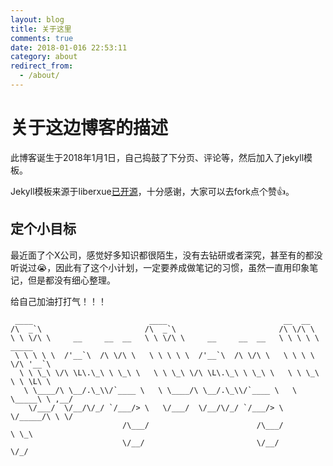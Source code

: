 ```yaml
---
layout: blog
title: 关于这里
comments: true
date: 2018-01-016 22:53:11
category: about
redirect_from:
  - /about/
---
```


# 关于这边博客的描述
 
此博客诞生于2018年1月1日，自己捣鼓了下分页、评论等，然后加入了jekyll模板。

Jekyll模板来源于liberxue[已开源](https://github.com/Liberxue/liberxue.github.io)，十分感谢，大家可以去fork点个赞👍。

## 定个小目标

最近面了个X公司，感觉好多知识都很陌生，没有去钻研或者深究，甚至有的都没听说过😭，因此有了这个小计划，一定要养成做笔记的习惯，虽然一直用印象笔记，但是都没有细心整理。

给自己加油打打气！！！

```
 ____                          ____                          __  __            
/\  _`\                       /\  _`\                       /\ \/\ \           
\ \ \/\ \     __     __  __   \ \ \/\ \     __     __  __   \ \ \ \ \  _____   
 \ \ \ \ \  /'__`\  /\ \/\ \   \ \ \ \ \  /'__`\  /\ \/\ \   \ \ \ \ \/\ '__`\ 
  \ \ \_\ \/\ \L\.\_\ \ \_\ \   \ \ \_\ \/\ \L\.\_\ \ \_\ \   \ \ \_\ \ \ \L\ \
   \ \____/\ \__/.\_\\/`____ \   \ \____/\ \__/.\_\\/`____ \   \ \_____\ \ ,__/
    \/___/  \/__/\/_/ `/___/> \   \/___/  \/__/\/_/ `/___/> \   \/_____/\ \ \/ 
                         /\___/                        /\___/            \ \_\ 
                         \/__/                         \/__/              \/_/ 
```



<!-- <iframe src="http://ghbtns.com/github-btn.html?user=liberxue&repo=liberxue.github.io&type=fork&count=true" allowtransparency="true" frameborder="0" scrolling="0" width="95" height="20"></iframe> -->


